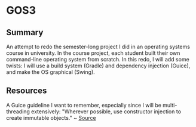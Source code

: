 # GOS3

## Summary

An attempt to redo the semester-long project I did in an operating systems course in university. In the course project, each student built their own command-line operating system from scratch. In this redo, I will add some twists: I will use a build system (Gradle) and dependency injection (Guice), and make the OS graphical (Swing).

## Resources

A Guice guideline I want to remember, especially since I will be multi-threading extensively: "Wherever possible, use constructor injection to create immutable objects." ~ [Source](https://github.com/google/guice/wiki/MinimizeMutability)
